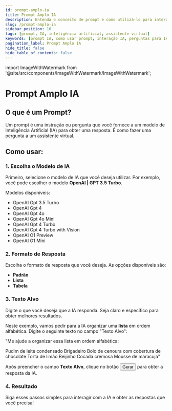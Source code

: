 ```yaml
---
id: prompt-amplo-ia
title: Prompt Amplo IA
description: Entenda o conceito de prompt e como utilizá-lo para interagir com modelos de IA, além de explorar exemplos e melhores práticas.
slug: /prompt-amplo-ia
sidebar_position: 16
tags: [prompt, IA, inteligência artificial, assistente virtual]
keywords: [prompt IA, como usar prompt, interação IA, perguntas para IA]
pagination_label: Prompt Amplo IA
hide_title: false
hide_table_of_contents: false
---
```


import ImageWithWatermark from '@site/src/components/ImageWithWatermark/ImageWithWatermark';

# Prompt Amplo IA

<ImageWithWatermark imageSrc='/tutorials/promptamplo/1.png'/>


## O que é um Prompt?

Um prompt é uma instrução ou pergunta que você fornece a um modelo de Inteligência Artificial (IA) para obter uma resposta. É como fazer uma pergunta a um assistente virtual.

## Como usar:

### 1. Escolha o Modelo de IA

Primeiro, selecione o modelo de IA que você deseja utilizar. Por exemplo, você pode escolher o modelo **OpenAI | GPT 3.5 Turbo**.

<ImageWithWatermark imageSrc='/tutorials/promptamplo/2.png'/>

Modelos disponíveis:

- OpenAI Gpt 3.5 Turbo
- OpenAI Gpt 4
- OpenAI Gpt 4o
- OpenAI Gpt 4o Mini
- OpenAI Gpt 4 Turbo
- OpenAI Gpt 4 Turbo with Vision
- OpenAI O1 Preview
- OpenAI O1 Mini

### 2. Formato de Resposta

Escolha o formato de resposta que você deseja. As opções disponíveis são:

- **Padrão**
- **Lista**
- **Tabela**

### 3. Texto Alvo

Digite o que você deseja que a IA responda. Seja claro e específico para obter melhores resultados.



Neste exemplo, vamos pedir para a IA organizar uma **lista** em ordem alfabética. Digite o seguinte texto no campo "Texto Alvo":

"Me ajude a organizar essa lista em ordem alfabética:

Pudim de leite condensado
Brigadeiro
Bolo de cenoura com cobertura de chocolate
Torta de limão
Beijinho
Cocada cremosa
Mousse de maracujá"

<ImageWithWatermark imageSrc='/tutorials/promptamplo/3.png'/>

Após preencher o campo **Texto Alvo**, clique no botão  <button class="btn btn-primary rounded-pill" type="button">Gerar</button>   para obter a resposta da IA.


### 4. Resultado 

<ImageWithWatermark imageSrc='/tutorials/promptamplo/4.png'/>

Siga esses passos simples para interagir com a IA e obter as respostas que você precisa!